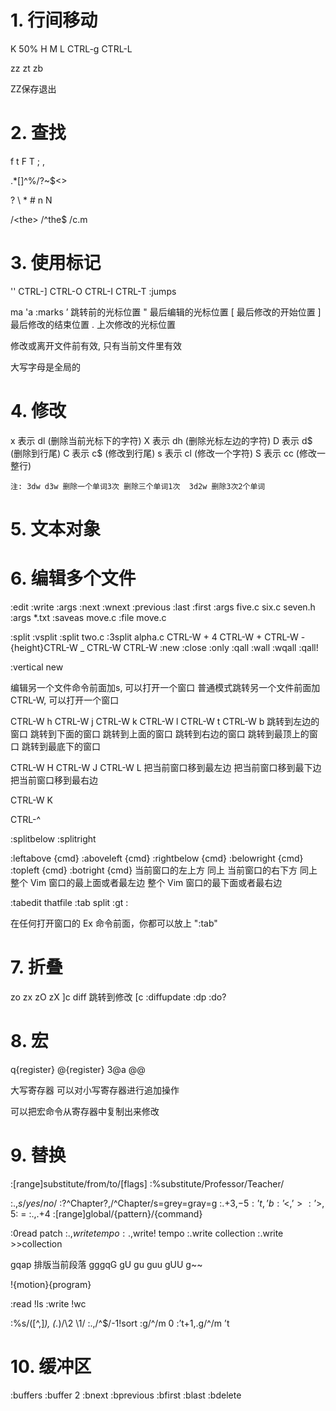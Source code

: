 # 1. 行间移动
K
50%
H M L
CTRL-g
CTRL-L

zz zt zb

ZZ保存退出

# 2. 查找
f t F T ; ,

.*[]^%/\?~$<>

? \ * # n N

/\<the\>
/^the$
/c.m

# 3. 使用标记
''
CTRL-] CTRL-O CTRL-I CTRL-T
:jumps

ma 'a
:marks
’ 跳转前的光标位置
" 最后编辑的光标位置
[ 最后修改的开始位置 
] 最后修改的结束位置
. 上次修改的光标位置

修改或离开文件前有效, 只有当前文件里有效

大写字母是全局的

# 4. 修改
x 表示 dl (删除当前光标下的字符) X 表示 dh (删除光标左边的字符)
D 表示 d$ (删除到行尾)
C 表示 c$ (修改到行尾)
s 表示 cl (修改一个字符) S 表示 cc (修改一整行)

`注: 3dw d3w 删除一个单词3次 删除三个单词1次  3d2w 删除3次2个单词`

# 5. 文本对象


# 6. 编辑多个文件
:edit
:write
:args
:next
:wnext
:previous
:last
:first
:args five.c six.c seven.h
:args *.txt
:saveas move.c 
:file move.c

:split
:vsplit
:split two.c
:3split alpha.c
CTRL-W +
4 CTRL-W +
CTRL-W -
{height}CTRL-W _
CTRL-W CTRL-W
:new
:close
:only
:qall
:wall
:wqall
:qall!

:vertical new

编辑另一个文件命令前面加s, 可以打开一个窗口
普通模式跳转另一个文件前面加CTRL-W, 可以打开一个窗口

CTRL-W h CTRL-W j CTRL-W k CTRL-W l
CTRL-W t CTRL-W b
跳转到左边的窗口 跳转到下面的窗口 跳转到上面的窗口 跳转到右边的窗口
跳转到最顶上的窗口 跳转到最底下的窗口

CTRL-W H CTRL-W J CTRL-W L
把当前窗口移到最左边 把当前窗口移到最下边 把当前窗口移到最右边

CTRL-W K

CTRL-^

:splitbelow 
:splitright

:leftabove {cmd} :aboveleft {cmd} :rightbelow {cmd} :belowright {cmd} :topleft {cmd} :botright {cmd}
当前窗口的左上方 同上 当前窗口的右下方 同上
整个 Vim 窗口的最上面或者最左边 整个 Vim 窗口的最下面或者最右边

:tabedit thatfile
:tab split
:gt
:

在任何打开窗口的 Ex 命令前面，你都可以放上 ":tab"

# 7. 折叠
zo zx zO zX
]c diff 跳转到修改
[c 
:diffupdate
:dp
:do?

# 8. 宏
q{register}
@{register}
3@a
@@

大写寄存器  可以对小写寄存器进行追加操作

可以把宏命令从寄存器中复制出来修改

# 9. 替换
:[range]substitute/from/to/[flags]
:%substitute/Professor/Teacher/

:.,$s/yes/no/
% = 1,$
:?^Chapter?,/^Chapter/s=grey=gray=g
:.+3,$-5
:’t,’b
:’<,’>
:’>,$
5: = :.,.+4
:[range]global/{pattern}/{command}

:0read patch
:.,$write tempo
:.,$write! tempo
:.write collection
:.write >>collection

gqap 排版当前段落
gggqG
gU
gu
guu
gUU
g~~

!{motion}{program}

:read !ls
:write !wc

:%s/\([^,]*\), \(.*\)/\2 \1/
:.,/^$/-1!sort
:g/^/m 0
:’t+1,.g/^/m ’t

# 10. 缓冲区
:buffers
:buffer 2
:bnext
:bprevious
:bfirst
:blast
:bdelete 



